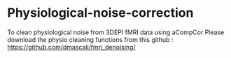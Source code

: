 # Physiological-noise-correction
To clean physiological noise from 3DEPI fMRI data using aCompCor
Please download the physio cleaning functions from this github : https://github.com/dmascali/fmri_denoising/ 
